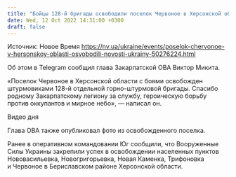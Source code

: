 ```yaml
---
title: "Бойцы 128-й бригады освободили поселок Червоное в Херсонской области — фото"
date: Wed, 12 Oct 2022 14:31:00 +0300
draft: false
---
```

Источник: Новое Время https://nv.ua/ukraine/events/poselok-chervonoe-v-hersonskoy-oblasti-osvobodili-novosti-ukrainy-50276224.html


Об этом в Telegram сообщил глава Закарпатской ОВА Виктор Микита.

«Поселок Червоное в Херсонской области с боями освобожден штурмовиками 128-й отдельной горно-штурмовой бригады. Спасибо родному Закарпатскому легиону за службу, героическую борьбу против оккупантов и мирное небо», — написал он.

 Видео дня   

Глава ОВА также опубликовал фото из освобожденного поселка.

Ранее в оперативном командовании Юг сообщили, что Вооруженные Силы Украины закрепили успех в освобождении населенных пунктов Нововасильевка, Новогригорьевка, Новая Каменка, Трифоновка и Червоное в Бериславском районе Херсонской области.
